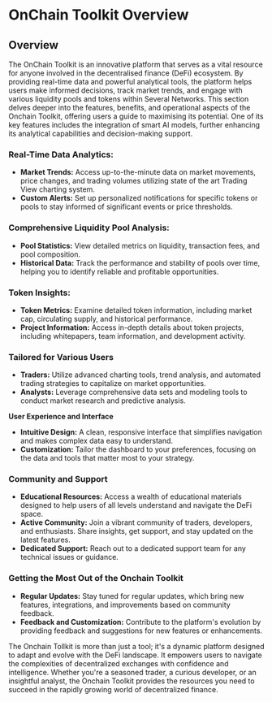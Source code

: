 # OnChain Toolkit Overview

## Overview

The OnChain Toolkit is an innovative platform that serves as a vital resource for anyone involved in the decentralised finance (DeFi) ecosystem. By providing real-time data and powerful analytical tools, the platform helps users make informed decisions, track market trends, and engage with various liquidity pools and tokens within Several Networks. This section delves deeper into the features, benefits, and operational aspects of the Onchain Toolkit, offering users a guide to maximising its potential. One of its key features includes the integration of smart AI models, further enhancing its analytical capabilities and decision-making support.



### **Real-Time Data Analytics:**

* **Market Trends:** Access up-to-the-minute data on market movements, price changes, and trading volumes utilizing state of the art Trading View charting system.
* **Custom Alerts:** Set up personalized notifications for specific tokens or pools to stay informed of significant events or price thresholds.

### **Comprehensive Liquidity Pool Analysis:**

* **Pool Statistics:** View detailed metrics on liquidity, transaction fees, and pool composition.
* **Historical Data:** Track the performance and stability of pools over time, helping you to identify reliable and profitable opportunities.

### **Token Insights:**

* **Token Metrics:** Examine detailed token information, including market cap, circulating supply, and historical performance.
* **Project Information:** Access in-depth details about token projects, including whitepapers, team information, and development activity.

### Tailored for Various Users

* **Traders:** Utilize advanced charting tools, trend analysis, and automated trading strategies to capitalize on market opportunities.
* **Analysts:** Leverage comprehensive data sets and modeling tools to conduct market research and predictive analysis.

**User Experience and Interface**

* **Intuitive Design:** A clean, responsive interface that simplifies navigation and makes complex data easy to understand.
* **Customization:** Tailor the dashboard to your preferences, focusing on the data and tools that matter most to your strategy.

### Community and Support

* **Educational Resources:** Access a wealth of educational materials designed to help users of all levels understand and navigate the DeFi space.
* **Active Community:** Join a vibrant community of traders, developers, and enthusiasts. Share insights, get support, and stay updated on the latest features.
* **Dedicated Support:** Reach out to a dedicated support team for any technical issues or guidance.

### Getting the Most Out of the Onchain Toolkit

* **Regular Updates:** Stay tuned for regular updates, which bring new features, integrations, and improvements based on community feedback.
* **Feedback and Customization:** Contribute to the platform's evolution by providing feedback and suggestions for new features or enhancements.

The Onchain Tollkit is more than just a tool; it's a dynamic platform designed to adapt and evolve with the DeFi landscape. It empowers users to navigate the complexities of decentralized exchanges with confidence and intelligence. Whether you're a seasoned trader, a curious developer, or an insightful analyst, the Onchain Toolkit provides the resources you need to succeed in the rapidly growing world of decentralized finance.
